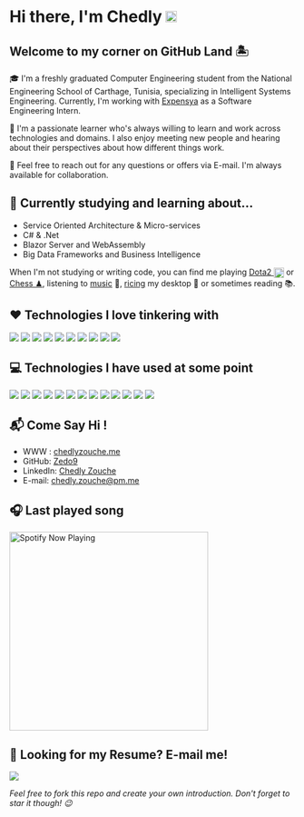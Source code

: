 <!--<img src="intro-gif/intro.gif" alt="Hi there, I'm Chedly Zouche">-->

# Hi there, I'm Chedly <img width="20px" src="https://c.tenor.com/nebZyl8oN7IAAAAi/wave-hello.gif">

<!-- <p align=center>
    <a href="https://github.com/zedo9?tab=repositories">
        <img src="https://badges.pufler.dev/repos/zedo9?style=flat-square&color=black&logo=github">
    </a>
    <img src="https://badges.pufler.dev/visits/zedo9/zedo9">
    <a href="https://github.com/zedo9">
        <img src="https://badges.pufler.dev/years/zedo9?style=flat-square&color=black&logo=github">
    </a>
</p> -->

## Welcome to my corner on GitHub Land 🏝️

🎓 I'm a freshly graduated Computer Engineering student from the National Engineering School of Carthage, Tunisia, specializing in Intelligent Systems Engineering. Currently, I'm working with [Expensya](https://www.expensya.com) as a Software Engineering Intern.

📌 I'm a passionate learner who's always willing to learn and work across technologies and domains. I also enjoy meeting new people and hearing about their perspectives about how different things work.

📌 Feel free to reach out for any questions or offers via E-mail. I'm always available for collaboration.

## 📗 Currently studying and learning about...

- Service Oriented Architecture & Micro-services
- C# & .Net
- Blazor Server and WebAssembly
- Big Data Frameworks and Business Intelligence

When I'm not studying or writing code, you can find me playing [Dota2 <img src="https://emoji.gg/assets/emoji/2036_dota2.png" height="18em" align="center"/>](https://www.dotabuff.com/players/165532487) or [Chess ♟](https://www.chess.com/member/chedlyzouche), listening to [music](https://open.spotify.com/user/zedo98) 🎵, [ricing](https://github.com/Zedo9/dotfiles) my desktop 🐧 or sometimes reading 📚.

## ❤ Technologies I love tinkering with

<!-- Use the logos provided here https://simpleicons.org/ -->

<p align="left">
<img src="https://img.shields.io/badge/c%20-%2300599C.svg?&style=for-the-badge&logo=c%2B%2B&ogoColor=white"/>
<img src="https://img.shields.io/badge/git%20-%23F05033.svg?&style=for-the-badge&logo=git&logoColor=white"/>
<img src="https://img.shields.io/badge/linux%20-%23333333.svg?&style=for-the-badge&logo=linux&logoColor=white"/>
<img src="https://img.shields.io/badge/bash%20-%234EAA25.svg?&style=for-the-badge&logo=gnu-bash&logoColor=white"/>
<img src="https://img.shields.io/badge/vuejs%20-%233178C6.svg?&style=for-the-badge&logo=vuedotjs&logoColor=white"/>
<img src="https://img.shields.io/badge/typescript%20-%234FC08D.svg?&style=for-the-badge&logo=typescript&logoColor=white"/>
<img src="https://img.shields.io/badge/docker%20-%232496ED.svg?&style=for-the-badge&logo=docker&logoColor=white"/>
<img src="https://img.shields.io/badge/electron%20-%2347848F.svg?&style=for-the-badge&logo=Electron&logoColor=white"/>
<img src="https://img.shields.io/badge/tailwind%20-%2338B2AC.svg?&style=for-the-badge&logo=tailwind-css&logoColor=white"/>
<img src="https://img.shields.io/badge/.Net%20-%23512BD4.svg?&style=for-the-badge&logo=dotnet&logoColor=black"/>
</p>

## 💻 Technologies I have used at some point

<p align="left">
<img src="https://img.shields.io/badge/python%20-%2314354C.svg?&style=for-the-badge&logo=python&logoColor=white"/>
<img src="https://img.shields.io/badge/angular%20-%23DD0031.svg?&style=for-the-badge&logo=angular&logoColor=white"/>
<img src="https://img.shields.io/badge/reactjs%20-%2361DAFB.svg?&style=for-the-badge&logo=react&logoColor=white"/>
<img src="https://img.shields.io/badge/c++%20-%2300599C.svg?&style=for-the-badge&logo=c%2B%2B&ogoColor=white"/>
<img src="https://img.shields.io/badge/java%20-%23007396.svg?&style=for-the-badge&logo=java&logoColor=white"/>
<img src="https://img.shields.io/badge/spring%20-%236DB33F.svg?&style=for-the-badge&logo=spring&logoColor=white"/>
<img src="https://img.shields.io/badge/mysql%20-%234479A1.svg?&style=for-the-badge&logo=mysql&logoColor=white"/>
<img src="https://img.shields.io/badge/mongodb%20-%2347A248.svg?&style=for-the-badge&logo=mongodb&logoColor=white"/>
<img src="https://img.shields.io/badge/postgresql%20-%23336791.svg?&style=for-the-badge&logo=postgresql&logoColor=white"/>
<img src="https://img.shields.io/badge/php%20-%23777BB4.svg?&style=for-the-badge&logo=php&logoColor=white"/>
<img src="https://img.shields.io/badge/oracle%20-%23F80000.svg?&style=for-the-badge&logo=oracle&logoColor=white"/>
<img src="https://img.shields.io/badge/wordpress%20-%2321759B.svg?&style=for-the-badge&logo=wordpress&logoColor=white"/>
<img src="https://img.shields.io/badge/qt%20-%2341CD52.svg?&style=for-the-badge&logo=qt&logoColor=white"/>
</p>

## 📬 Come Say Hi !

- WWW : [chedlyzouche.me](https://chedlyzouche.me)
- GitHub: [Zedo9](https://github.com/zedo9)
- LinkedIn: [Chedly Zouche](https://linkedin.com/in/chedlyzouche/)
- E-mail: chedly.zouche@pm.me

## 🎧 Last played song

[<img src="https://spotify-now-playing-psi-blond.vercel.app/api/spotify-playing" alt="Spotify Now Playing" width="350" />](https://open.spotify.com/user/zedo98)

## 💬 Looking for my Resume? E-mail me!

<img src = "https://github-readme-stats.vercel.app/api/top-langs/?username=Zedo9&layout=compact">

_Feel free to fork this repo and create your own introduction. Don't forget to star it though! 😉_
